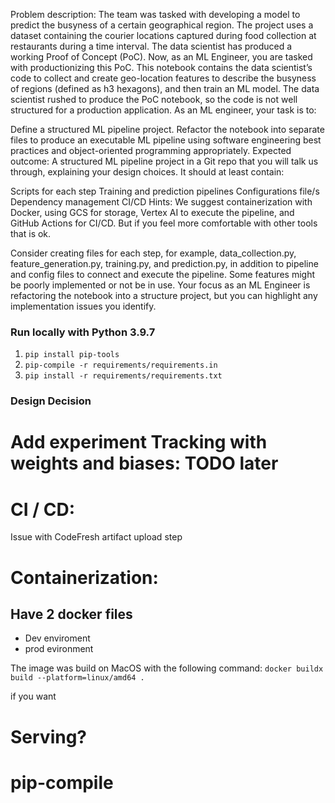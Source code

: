 Problem description: The team was tasked with developing a model to predict the busyness of a certain geographical region. The project uses a dataset containing the courier locations captured during food collection at restaurants during a time interval. The data scientist has produced a working Proof of Concept (PoC). Now, as an ML Engineer, you are tasked with productionizing this PoC. This notebook contains the data scientist’s code to collect and create geo-location features to describe the busyness of regions (defined as h3 hexagons), and then train an ML model. The data scientist rushed to produce the PoC notebook, so the code is not well structured for a production application. As an ML engineer, your task is to:

Define a structured ML pipeline project.
Refactor the notebook into separate files to produce an executable ML pipeline using software engineering best practices and object-oriented programming appropriately.
Expected outcome: A structured ML pipeline project in a Git repo that you will talk us through, explaining your design choices. It should at least contain:

Scripts for each step
Training and prediction pipelines
Configurations file/s
Dependency management
CI/CD
Hints: We suggest containerization with Docker, using GCS for storage, Vertex AI to execute the pipeline, and GitHub Actions for CI/CD. But if you feel more comfortable with other tools that is ok.

Consider creating files for each step, for example, data_collection.py, feature_generation.py, training.py, and prediction.py, in addition to pipeline and config files to connect and execute the pipeline. Some features might be poorly implemented or not be in use. Your focus as an ML Engineer is refactoring the notebook into a structure project, but you can highlight any implementation issues you identify.


### Run locally with Python 3.9.7
1. `pip install pip-tools`
2. `pip-compile -r requirements/requirements.in`
3. `pip install -r requirements/requirements.txt`

### Design Decision


# Add experiment Tracking with weights and biases: TODO later


# CI / CD:
Issue with CodeFresh artifact upload step




# Containerization: 
## Have 2 docker files
- Dev enviroment 
- prod evironment
<!--  -->
The image was build on MacOS with the following command: `docker buildx build --platform=linux/amd64 .`

if you want 

# Serving? 
<!-- How will we access the predcitions -->
<!-- What will be the considered the input to the model -->



# pip-compile
